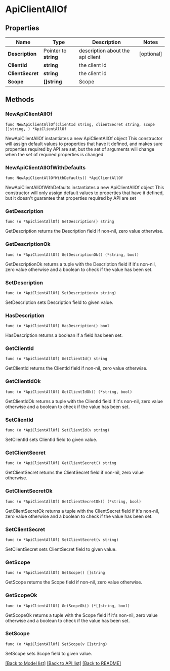 # ApiClientAllOf

## Properties

Name | Type | Description | Notes
------------ | ------------- | ------------- | -------------
**Description** | Pointer to **string** | description about the api client | [optional] 
**ClientId** | **string** | the client id | 
**ClientSecret** | **string** | the client id | 
**Scope** | **[]string** | Scope | 

## Methods

### NewApiClientAllOf

`func NewApiClientAllOf(clientId string, clientSecret string, scope []string, ) *ApiClientAllOf`

NewApiClientAllOf instantiates a new ApiClientAllOf object
This constructor will assign default values to properties that have it defined,
and makes sure properties required by API are set, but the set of arguments
will change when the set of required properties is changed

### NewApiClientAllOfWithDefaults

`func NewApiClientAllOfWithDefaults() *ApiClientAllOf`

NewApiClientAllOfWithDefaults instantiates a new ApiClientAllOf object
This constructor will only assign default values to properties that have it defined,
but it doesn't guarantee that properties required by API are set

### GetDescription

`func (o *ApiClientAllOf) GetDescription() string`

GetDescription returns the Description field if non-nil, zero value otherwise.

### GetDescriptionOk

`func (o *ApiClientAllOf) GetDescriptionOk() (*string, bool)`

GetDescriptionOk returns a tuple with the Description field if it's non-nil, zero value otherwise
and a boolean to check if the value has been set.

### SetDescription

`func (o *ApiClientAllOf) SetDescription(v string)`

SetDescription sets Description field to given value.

### HasDescription

`func (o *ApiClientAllOf) HasDescription() bool`

HasDescription returns a boolean if a field has been set.

### GetClientId

`func (o *ApiClientAllOf) GetClientId() string`

GetClientId returns the ClientId field if non-nil, zero value otherwise.

### GetClientIdOk

`func (o *ApiClientAllOf) GetClientIdOk() (*string, bool)`

GetClientIdOk returns a tuple with the ClientId field if it's non-nil, zero value otherwise
and a boolean to check if the value has been set.

### SetClientId

`func (o *ApiClientAllOf) SetClientId(v string)`

SetClientId sets ClientId field to given value.


### GetClientSecret

`func (o *ApiClientAllOf) GetClientSecret() string`

GetClientSecret returns the ClientSecret field if non-nil, zero value otherwise.

### GetClientSecretOk

`func (o *ApiClientAllOf) GetClientSecretOk() (*string, bool)`

GetClientSecretOk returns a tuple with the ClientSecret field if it's non-nil, zero value otherwise
and a boolean to check if the value has been set.

### SetClientSecret

`func (o *ApiClientAllOf) SetClientSecret(v string)`

SetClientSecret sets ClientSecret field to given value.


### GetScope

`func (o *ApiClientAllOf) GetScope() []string`

GetScope returns the Scope field if non-nil, zero value otherwise.

### GetScopeOk

`func (o *ApiClientAllOf) GetScopeOk() (*[]string, bool)`

GetScopeOk returns a tuple with the Scope field if it's non-nil, zero value otherwise
and a boolean to check if the value has been set.

### SetScope

`func (o *ApiClientAllOf) SetScope(v []string)`

SetScope sets Scope field to given value.



[[Back to Model list]](../README.md#documentation-for-models) [[Back to API list]](../README.md#documentation-for-api-endpoints) [[Back to README]](../README.md)


